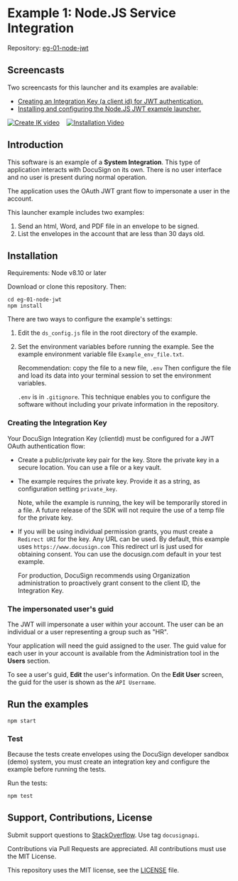 # Example 1: Node.JS Service Integration

Repository: [eg-01-node-jwt](https://github.com/docusign/eg-01-node-jwt)

<!--
## Articles and Screencasts

* Guide: Using OAuth JWT flow with DocuSign.
* Screencast: Using OAuth JWT flow with DocuSign.
* Guide: Sending an envelope with the Node.JS SDK.
* Screencast: Sending an example with Node.JS SDK.
-->

## Screencasts

Two screencasts for this launcher and its examples are available:

* [Creating an Integration Key (a client id) for JWT authentication.][createIKvideo]
* [Installing and configuring the Node.JS JWT example launcher.][installVideo]

[![Create IK video][createIKvideoThumb]][createIKvideo]&nbsp;&nbsp;&nbsp;&nbsp;[![Installation Video][installVideoThumb]][installVideo]


[createIKvideo]:https://docusigninc.box.com/s/44jbleni0zi3ol4i0ujqjmcobwogly3m
[installVideo]:https://docusigninc.box.com/s/hz90fje6e89spx2p9z0d9b19xxokrmmq
[installVideoThumb]:https://raw.githubusercontent.com/docusign/eg-01-node-jwt/master/assets/Video_cover_Installing_JWT_Node_200.png
[createIKvideoThumb]:https://raw.githubusercontent.com/docusign/eg-01-node-jwt/master/assets/Video_cover_creating_JWT_IK_200.png


## Introduction

This software is an example of a **System Integration**.
This type of application interacts with DocuSign on its
own. There is no user interface and no user is present
during normal operation.

The application uses the OAuth JWT grant flow to impersonate
a user in the account.

This launcher example includes two examples:
1. Send an html, Word, and PDF file in an envelope to be signed.
1. List the envelopes in the account that are less than 30 days old.

## Installation

Requirements: Node v8.10 or later

Download or clone this repository. Then:

````
cd eg-01-node-jwt
npm install
````

There are two ways to configure the example's settings:
1. Edit the `ds_config.js` file in the root directory
   of the example.
1. Set the environment variables before running the example. See the
   example environment variable file `Example_env_file.txt`.

   Recommendation: copy the file to a new file, `.env` Then
   configure the file and load its data into your terminal
   session to set the environment variables.

   `.env` is in `.gitignore`. This technique enables you to configure the software
   without including your private information in the repository.

### Creating the Integration Key
Your DocuSign Integration Key (clientId) must be configured for a JWT OAuth authentication flow:
* Create a public/private key pair for the key. Store the private key
  in a secure location. You can use a file or a key vault.
* The example requires the private key. Provide it as a
  string, as configuration setting `private_key`.

  Note, while the example is running, the key will be
  temporarily stored in a file. A future release of the SDK will
  not require the use of a temp file for the private key.
* If you will be using individual permission grants, you must create a
  `Redirect URI` for the key. Any URL can be used. By default, this
  example uses `https://www.docusign.com`
  This redirect url is just used for obtaining consent. You can
  use the docusign.com default in your test example.

  For production, DocuSign recommends using Organization administration
  to proactively grant consent to the client ID, the Integration Key.

### The impersonated user's guid
The JWT will impersonate a user within your account. The user can be
an individual or a user representing a group such as "HR".

Your application will need the guid assigned to the user.
The guid value for each user in your account is available from
the Administration tool in the **Users** section.

To see a user's guid, **Edit** the user's information.
On the **Edit User** screen, the guid for the user is shown as
the `API Username`.

## Run the examples

````
npm start
````

### Test

Because the tests create envelopes using the
DocuSign developer sandbox (demo) system,
you must create an integration key and configure
the example before running the tests.

Run the tests:

````
npm test
````

## Support, Contributions, License

Submit support questions to [StackOverflow](https://stackoverflow.com). Use tag `docusignapi`.

Contributions via Pull Requests are appreciated.
All contributions must use the MIT License.

This repository uses the MIT license, see the
[LICENSE](https://github.com/docusign/eg-01-node-jwt/blob/master/LICENSE) file.
